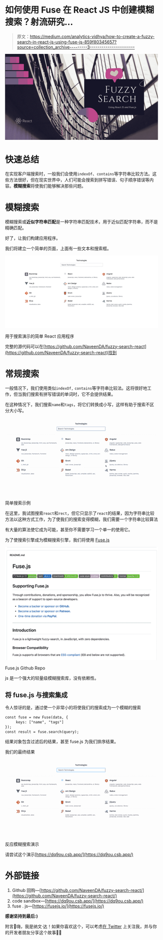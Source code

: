 # 如何使用 Fuse 在 React JS 中创建模糊搜索？射流研究…

> 原文：<https://medium.com/analytics-vidhya/how-to-create-a-fuzzy-search-in-react-js-using-fuse-js-859f80345657?source=collection_archive---------3----------------------->

![](img/be0ef85d242e76163de43ff6af32227c.png)

# **快速总结**

在实现客户端搜索时，一般我们会使用`indexOf`、`contains`等字符串比较方法。这些方法很好，但在现实世界中，人们可能会搜索到拼写错误、句子顺序错误等内容。**模糊搜索**将使我们能够解决那些问题。

# **模糊搜索**

模糊搜索或**近似字符串匹配**是一种字符串匹配技术，用于近似匹配字符串，而不是精确匹配。

好了，让我们构建应用程序。

我们将建立一个简单的页面，上面有一些文本和搜索框。

![](img/dc23b8d4c0c66b933428811c648ddd43.png)

用于搜索演示的简单 React 应用程序

完整的源代码可以在[https://github.com/NaveenDA/fuzzy-search-react](https://github.com/NaveenDA/fuzzy-search-react)找到

# **常规搜索**

一般情况下，我们使用类似`indexOf,` `contains`等字符串比较法。这将很好地工作，但当我们搜索有拼写错误的单词时，它不会提供结果。

在这种情况下，我们搜索`name`和`tags`，将它们转换成小写，这样有助于搜索不区分大小写。

![](img/d352cfb2cbd2c223008b6efc13817822.png)

简单搜索示例

在这里，我试图搜索`react`和`rect`，但它只显示了`react`的结果，因为字符串比较方法以这种方式工作，为了使我们的搜索变得模糊，我们需要一个字符串比较算法

有大量的算法使它成为可能，甚至你不需要学习一个单一的使用它。

为了使搜索引擎成为模糊搜索引擎，我们将使用 [Fuse.js](https://fusejs.io/)

![](img/a9265edd14669a7379a90ddb91772614.png)

Fuse.js Github Repo

js 是一个强大的轻量级模糊搜索库，没有依赖性。

## 将 fuse.js 与搜索集成

令人惊讶的是，通过使一个非常小的将使我们的搜索成为一个模糊的搜索

```
const fuse = new Fuse(data, { 
     keys: ["name", "tags"]    
});    
const result = fuse.search(query);
```

结果对象包含过滤后的结果，甚至 fuse.js 为我们排序结果。

我们的最终结果

![](img/cc5b89a138482f14def88389196a5fb3.png)

反应模糊搜索演示

请尝试这个演示[https://dq9ou.csb.app/](https://dq9ou.csb.app/)

# 外部链接

1.  Github 回购—[https://github.com/NaveenDA/fuzzy-search-react/](https://github.com/NaveenDA/fuzzy-search-react/)
2.  code sandbox—[https://dq9ou.csb.app/](https://dq9ou.csb.app/)
3.  fuse . js—[https://fusejs.io/](https://fusejs.io/)

**感谢坚持到最后:)**

附言👋嗨，我是纳文·达！如果你喜欢这个，可以考虑[在 Twitter](https://twitter.com/NaveenDA_) 上关注我，并与你的开发者朋友分享这个故事🐋😀